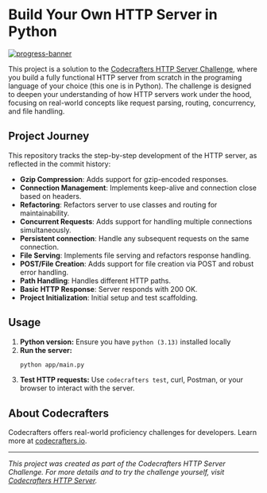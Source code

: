 # Build Your Own HTTP Server in Python

[![progress-banner](https://backend.codecrafters.io/progress/http-server/0c6ebda1-b0ec-45a4-8ab1-a7258484ffa4)](https://app.codecrafters.io/users/codecrafters-bot?r=2qF)

This project is a solution to the [Codecrafters HTTP Server Challenge](https://app.codecrafters.io/courses/http-server/overview), where you build a fully functional HTTP server from scratch in the programing language of your choice (this one is in Python). The challenge is designed to deepen your understanding of how HTTP servers work under the hood, focusing on real-world concepts like request parsing, routing, concurrency, and file handling.

## Project Journey

This repository tracks the step-by-step development of the HTTP server, as reflected in the commit history:

- **Gzip Compression**: Adds support for gzip-encoded responses.
- **Connection Management**: Implements keep-alive and connection close based on headers.
- **Refactoring**: Refactors server to use classes and routing for maintainability.
- **Concurrent Requests**: Adds support for handling multiple connections simultaneously.
- **Persistent connection**: Handle any subsequent requests on the same connection.
- **File Serving**: Implements file serving and refactors response handling.
- **POST/File Creation**: Adds support for file creation via POST and robust error handling.
- **Path Handling**: Handles different HTTP paths.
- **Basic HTTP Response**: Server responds with 200 OK.
- **Project Initialization**: Initial setup and test scaffolding.

## Usage

1. **Python version:** Ensure you have `python (3.13)` installed locally
2. **Run the server:**
    ```sh
    python app/main.py
    ```
3. **Test HTTP requests:**
    Use `codecrafters test`, curl, Postman, or your browser to interact with the server.

## About Codecrafters

Codecrafters offers real-world proficiency challenges for developers. Learn more at [codecrafters.io](https://codecrafters.io).

---

_This project was created as part of the Codecrafters HTTP Server Challenge. For more details and to try the challenge yourself, visit [Codecrafters HTTP Server](https://app.codecrafters.io/courses/http-server/overview)._
